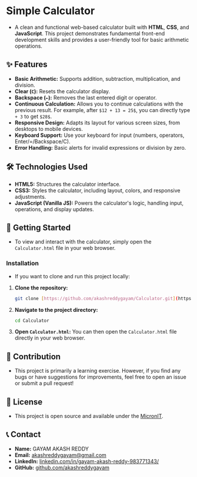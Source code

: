 # Simple Calculator

- A clean and functional web-based calculator built with **HTML**, **CSS**, and **JavaScript**. This project demonstrates fundamental front-end development skills and provides a user-friendly tool for basic arithmetic operations.

## ✨ Features

- **Basic Arithmetic:** Supports addition, subtraction, multiplication, and division.
- **Clear (`C`):** Resets the calculator display.
- **Backspace (`←`):** Removes the last entered digit or operator.
- **Continuous Calculation:** Allows you to continue calculations with the previous result. For example, after `$12 + 13 = 25$`, you can directly type `+ 3` to get `$28$`.
- **Responsive Design:** Adapts its layout for various screen sizes, from desktops to mobile devices.
- **Keyboard Support:** Use your keyboard for input (numbers, operators, Enter/=/Backspace/C).
- **Error Handling:** Basic alerts for invalid expressions or division by zero.

## 🛠️ Technologies Used

- **HTML5:** Structures the calculator interface.
- **CSS3:** Styles the calculator, including layout, colors, and responsive adjustments.
- **JavaScript (Vanilla JS):** Powers the calculator's logic, handling input, operations, and display updates.

## 🚀 Getting Started

- To view and interact with the calculator, simply open the `Calculator.html` file in your web browser.

### Installation

- If you want to clone and run this project locally:

1.  **Clone the repository:**
    ```bash
    git clone [https://github.com/akashreddygayam/Calculator.git](https://github.com/akashreddygayam/Calculator.git)
    ```
2.  **Navigate to the project directory:**
    ```bash
    cd Calculator
    ```
3.  **Open `Calculator.html`:**
    You can then open the `Calculator.html` file directly in your web browser.

## 🤝 Contribution

- This project is primarily a learning exercise. However, if you find any bugs or have suggestions for improvements, feel free to open an issue or submit a pull request!

## 📄 License

- This project is open source and available under the [MicronIT](MicronIT).

## 📞 Contact

-  **Name:** GAYAM AKASH REDDY
- **Email:** [akashreddygayam@gmail.com](mailto:akashreddygayam@gmail.com)
- **LinkedIn:** [linkedin.com/in/gayam-akash-reddy-983771343/](https://www.linkedin.com/in/gayam-akash-reddy-983771343/)
- **GitHub:** [github.com/akashreddygayam](https://github.com/akashreddygayam)
  

